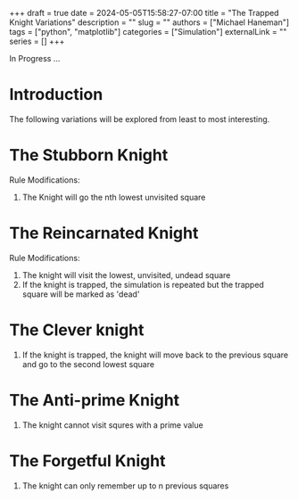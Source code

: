 +++ 
draft = true
date = 2024-05-05T15:58:27-07:00
title = "The Trapped Knight Variations"
description = ""
slug = ""
authors = ["Michael Haneman"]
tags = ["python", "matplotlib"]
categories = ["Simulation"]
externalLink = ""
series = []
+++

In Progress ...

# Introduction
The following variations will be explored from least to most interesting. 

# The Stubborn Knight
Rule Modifications:
1. The Knight will go the nth lowest unvisited square

# The Reincarnated Knight

Rule Modifications:
1. The knight will visit the lowest, unvisited, undead square
2. If the knight is trapped, the simulation is repeated but the trapped square will be marked as 'dead'

# The Clever knight
1. If the knight is trapped, the knight will move back to the previous square and go to the second lowest square

# The Anti-prime Knight
1. The knight cannot visit squres with a prime value

# The Forgetful Knight
1. The knight can only remember up to n previous squares
